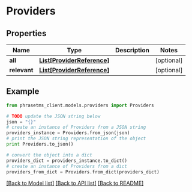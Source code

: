 # Providers

## Properties

| Name         | Type                                                | Description | Notes      |
| ------------ | --------------------------------------------------- | ----------- | ---------- |
| **all**      | [**List[ProviderReference]**](ProviderReference.md) |             | [optional] |
| **relevant** | [**List[ProviderReference]**](ProviderReference.md) |             | [optional] |

## Example

```python
from phrasetms_client.models.providers import Providers

# TODO update the JSON string below
json = "{}"
# create an instance of Providers from a JSON string
providers_instance = Providers.from_json(json)
# print the JSON string representation of the object
print Providers.to_json()

# convert the object into a dict
providers_dict = providers_instance.to_dict()
# create an instance of Providers from a dict
providers_from_dict = Providers.from_dict(providers_dict)
```

[[Back to Model list]](../README.md#documentation-for-models) [[Back to API list]](../README.md#documentation-for-api-endpoints) [[Back to README]](../README.md)

